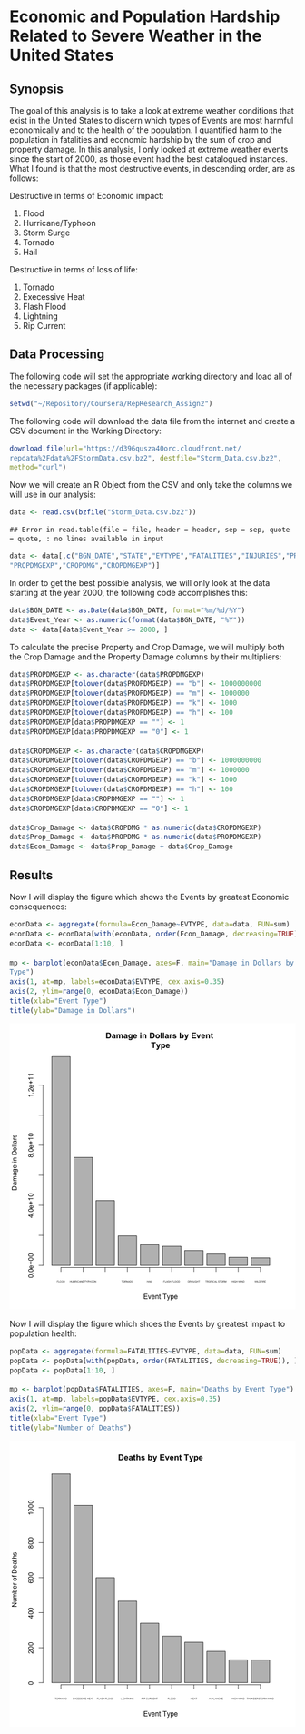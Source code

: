 # Economic and Population Hardship Related to Severe Weather in the United States



## Synopsis



The goal of this analysis is to take a look at extreme weather conditions that 
exist in the United States to discern which types of Events are most harmful 
economically and to the health of the population. I quantified harm to the 
population in fatalities and economic hardship by the sum of crop and property 
damage. In this analysis, I only looked at extreme weather events since the 
start of 2000, as those event had the best catalogued instances. What I found 
is that the most destructive events, in descending order, are as follows:

Destructive in terms of Economic impact:

1. Flood
2. Hurricane/Typhoon
3. Storm Surge
4. Tornado
5. Hail

Destructive in terms of loss of life:
1. Tornado
2. Execessive Heat
3. Flash Flood
4. Lightning
5. Rip Current



## Data Processing



The following code will set the appropriate working directory and load all of
the necessary packages (if applicable):


```r
setwd("~/Repository/Coursera/RepResearch_Assign2")
```

The following code will download the data file from the internet and create a 
CSV document in the Working Directory:


```r
download.file(url="https://d396qusza40orc.cloudfront.net/
repdata%2Fdata%2FStormData.csv.bz2", destfile="Storm_Data.csv.bz2", 
method="curl")
```

Now we will create an R Object from the CSV and only take the columns we will
use in our analysis:


```r
data <- read.csv(bzfile("Storm_Data.csv.bz2"))
```

```
## Error in read.table(file = file, header = header, sep = sep, quote = quote, : no lines available in input
```

```r
data <- data[,c("BGN_DATE","STATE","EVTYPE","FATALITIES","INJURIES","PROPDMG",
"PROPDMGEXP","CROPDMG","CROPDMGEXP")]
```

In order to get the best possible analysis, we will only look at the data 
starting at the year 2000, the following code accomplishes this:


```r
data$BGN_DATE <- as.Date(data$BGN_DATE, format="%m/%d/%Y")
data$Event_Year <- as.numeric(format(data$BGN_DATE, "%Y"))
data <- data[data$Event_Year >= 2000, ]
```

To calculate the precise Property and Crop Damage, we will multiply both the 
Crop Damage and the Property Damage columns by their multipliers:


```r
data$PROPDMGEXP <- as.character(data$PROPDMGEXP)
data$PROPDMGEXP[tolower(data$PROPDMGEXP) == "b"] <- 1000000000
data$PROPDMGEXP[tolower(data$PROPDMGEXP) == "m"] <- 1000000
data$PROPDMGEXP[tolower(data$PROPDMGEXP) == "k"] <- 1000
data$PROPDMGEXP[tolower(data$PROPDMGEXP) == "h"] <- 100
data$PROPDMGEXP[data$PROPDMGEXP == ""] <- 1
data$PROPDMGEXP[data$PROPDMGEXP == "0"] <- 1

data$CROPDMGEXP <- as.character(data$CROPDMGEXP)
data$CROPDMGEXP[tolower(data$CROPDMGEXP) == "b"] <- 1000000000
data$CROPDMGEXP[tolower(data$CROPDMGEXP) == "m"] <- 1000000
data$CROPDMGEXP[tolower(data$CROPDMGEXP) == "k"] <- 1000
data$CROPDMGEXP[tolower(data$CROPDMGEXP) == "h"] <- 100
data$CROPDMGEXP[data$CROPDMGEXP == ""] <- 1
data$CROPDMGEXP[data$CROPDMGEXP == "0"] <- 1

data$Crop_Damage <- data$CROPDMG * as.numeric(data$CROPDMGEXP)
data$Prop_Damage <- data$PROPDMG * as.numeric(data$PROPDMGEXP)
data$Econ_Damage <- data$Prop_Damage + data$Crop_Damage
```



## Results




Now I will display the figure which shows the Events by greatest Economic 
consequences:


```r
econData <- aggregate(formula=Econ_Damage~EVTYPE, data=data, FUN=sum)
econData <- econData[with(econData, order(Econ_Damage, decreasing=TRUE)), ]
econData <- econData[1:10, ]

mp <- barplot(econData$Econ_Damage, axes=F, main="Damage in Dollars by Event 
Type")
axis(1, at=mp, labels=econData$EVTYPE, cex.axis=0.35)
axis(2, ylim=range(0, econData$Econ_Damage))
title(xlab="Event Type")
title(ylab="Damage in Dollars")
```

![plot of chunk unnamed-chunk-6](figure/unnamed-chunk-6-1.png) 

Now I will display the figure which shoes the Events by greatest impact to 
population health:


```r
popData <- aggregate(formula=FATALITIES~EVTYPE, data=data, FUN=sum)
popData <- popData[with(popData, order(FATALITIES, decreasing=TRUE)), ]
popData <- popData[1:10, ]

mp <- barplot(popData$FATALITIES, axes=F, main="Deaths by Event Type")
axis(1, at=mp, labels=popData$EVTYPE, cex.axis=0.35)
axis(2, ylim=range(0, popData$FATALITIES))
title(xlab="Event Type")
title(ylab="Number of Deaths")
```

![plot of chunk unnamed-chunk-7](figure/unnamed-chunk-7-1.png) 


